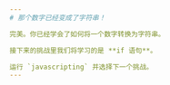 ```yaml
---
# 那个数字已经变成了字符串！

完美。你已经学会了如何将一个数字转换为字符串。

接下来的挑战里我们将学习的是 **if 语句**。

运行 `javascripting` 并选择下一个挑战。
---
```

